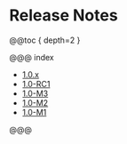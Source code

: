# Release Notes

@@toc { depth=2 }

@@@ index

* [1.0.x](1.0.x.md)
* [1.0-RC1](1.0-RC1.md)
* [1.0-M3](1.0-M3.md)
* [1.0-M2](1.0-M2.md)
* [1.0-M1](1.0-M1.md)

@@@
